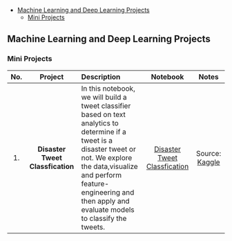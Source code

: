 

- [Machine Learning and Deep Learning Projects](#Machine-Learning-and-Deep-Learning-Projects)
  - [Mini Projects](#Mini-Projects)
    
## Machine Learning and Deep Learning Projects

### Mini Projects
|No. | Project | Description | Notebook | Notes |
|:--:| :------:| :--------- | :------: | :---: |
|1.|**Disaster Tweet Classfication**|In this notebook, we will build a tweet classifier based on text analytics to determine if a tweet is a disaster tweet or not. We explore the data,visualize and perform feature-engineering and then apply and evaluate models to classify the tweets.|[Disaster Tweet Classfication](DisasterTweetClassfication/NLP_DisasterTweetsPrediction.ipynb)|Source: [Kaggle](https://www.kaggle.com/c/nlp-getting-started)|
